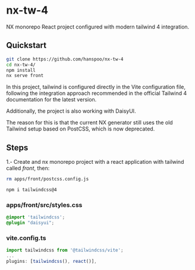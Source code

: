 # nx-tw-4

NX monorepo React project configured with modern tailwind 4 integration.

## Quickstart

```bash
git clone https://github.com/hanspoo/nx-tw-4
cd nx-tw-4/
npm install
nx serve front
```

In this project, tailwind is configured directly in the Vite configuration file, following the integration approach recommended in the official Tailwind 4 documentation for the latest version.

Additionally, the project is also working with DaisyUI.

The reason for this is that the current NX generator still uses the old Tailwind setup based on PostCSS, which is now deprecated.

## Steps

1.- Create and nx monorepo project with a react application with tailwind called _front_, then:

```bash
rm apps/front/postcss.config.js
```

```bash
npm i tailwindcss@4
```

### apps/front/src/styles.css

```css
@import 'tailwindcss';
@plugin "daisyui";
```

### vite.config.ts

```js
import tailwindcss from '@tailwindcss/vite';
...
plugins: [tailwindcss(), react()],
```
